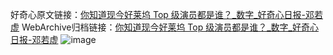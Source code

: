 好奇心原文链接：[你知道现今好莱坞 Top 级演员都是谁？_数字_好奇心日报-邓若虚](https://www.qdaily.com/articles/1770.html)
WebArchive归档链接：[你知道现今好莱坞 Top 级演员都是谁？_数字_好奇心日报-邓若虚](http://web.archive.org/web/20190623150036/https://www.qdaily.com/articles/1770.html)
![image](http://ww3.sinaimg.cn/large/007d5XDply1g3v4i6ej1jj30u02d0k8q)